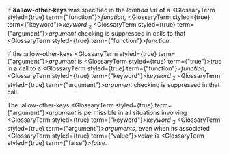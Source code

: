  



If **&amp;allow-other-keys** was specified in the *lambda list* of a <GlossaryTerm styled={true} term={"function"}><i>function</i></GlossaryTerm>, <GlossaryTerm styled={true} term={"keyword"}><i>keyword</i></GlossaryTerm> <sub>2</sub> <GlossaryTerm styled={true} term={"argument"}><i>argument</i></GlossaryTerm> checking is suppressed in calls to that <GlossaryTerm styled={true} term={"function"}><i>function</i></GlossaryTerm>.  







If the :allow-other-keys <GlossaryTerm styled={true} term={"argument"}><i>argument</i></GlossaryTerm> is <GlossaryTerm styled={true} term={"true"}><i>true</i></GlossaryTerm> in a call to a <GlossaryTerm styled={true} term={"function"}><i>function</i></GlossaryTerm>, <GlossaryTerm styled={true} term={"keyword"}><i>keyword</i></GlossaryTerm> <sub>2</sub> <GlossaryTerm styled={true} term={"argument"}><i>argument</i></GlossaryTerm> checking is suppressed in that call. 



The :allow-other-keys <GlossaryTerm styled={true} term={"argument"}><i>argument</i></GlossaryTerm> is permissible in all situations involving <GlossaryTerm styled={true} term={"keyword"}><i>keyword</i></GlossaryTerm> <sub>2</sub> <GlossaryTerm styled={true} term={"argument"}><i>arguments</i></GlossaryTerm>, even when its associated <GlossaryTerm styled={true} term={"value"}><i>value</i></GlossaryTerm> is <GlossaryTerm styled={true} term={"false"}><i>false</i></GlossaryTerm>. 



